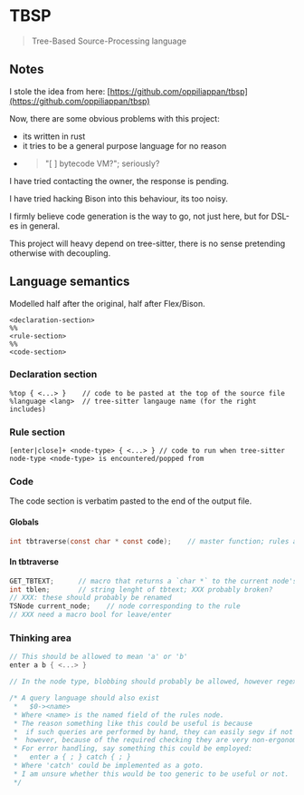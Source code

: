 # TBSP
> Tree-Based Source-Processing language

## Notes
I stole the idea from here:
[https://github.com/oppiliappan/tbsp](https://github.com/oppiliappan/tbsp)

Now, there are some obvious problems with this project:
+ its written in rust
+ it tries to be a general purpose language for no reason
+ >"[ ] bytecode VM?"; seriously?

I have tried contacting the owner, the response is pending.

I have tried hacking Bison into this behaviour, its too noisy.

I firmly believe code generation is the way to go, not just here,
but for DSL-es in general.

This project will heavy depend on tree-sitter,
there is no sense pretending otherwise with decoupling.

## Language semantics
Modelled half after the original, half after Flex/Bison.
```
<declaration-section>
%%
<rule-section>
%%
<code-section>
```

### Declaration section
```
%top { <...> }    // code to be pasted at the top of the source file
%language <lang>  // tree-sitter langauge name (for the right includes)
```

### Rule section
```
[enter|close]+ <node-type> { <...> } // code to run when tree-sitter node-type <node-type> is encountered/popped from
```

### Code
The code section is verbatim pasted to the end of the output file.
#### Globals
```C
int tbtraverse(const char * const code);    // master function; rules are evaluated here
```
#### In tbtraverse
```C
GET_TBTEXT;      // macro that returns a `char *` to the current node's text value (not ts_node_string); its the programmers responsibility to free() it
int tblen;       // string lenght of tbtext; XXX probably broken?
// XXX: these should probably be renamed
TSNode current_node;    // node corresponding to the rule
// XXX need a macro bool for leave/enter
```

### Thinking area
```C
// This should be allowed to mean 'a' or 'b'
enter a b { <...> }

// In the node type, blobbing should probably be allowed, however regex sounds like overkill

/* A query language should also exist
 *   $0-><name>
 * Where <name> is the named field of the rules node.
 * The reason something like this could be useful is because
 *  if such queries are performed by hand, they can easily segv if not checked,
 *  however, because of the required checking they are very non-ergonomic.
 * For error handling, say something this could be employed:
 *   enter a { ; } catch { ; }
 * Where 'catch' could be implemented as a goto.
 * I am unsure whether this would be too generic to be useful or not.
 */
```
